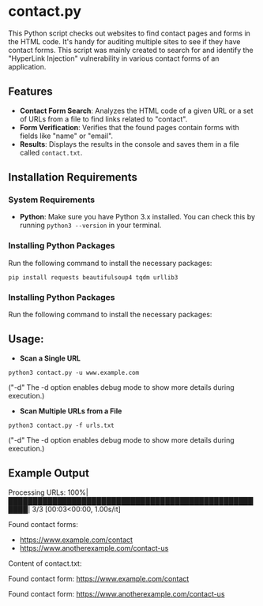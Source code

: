 
# contact.py
This Python script checks out websites to find contact pages and forms in the HTML code. It's handy for auditing multiple sites to see if they have contact forms. 
This script was mainly created to search for and identify the "HyperLink Injection" vulnerability in various contact forms of an application.

## Features
- **Contact Form Search**: Analyzes the HTML code of a given URL or a set of URLs from a file to find links related to "contact".
- **Form Verification**: Verifies that the found pages contain forms with fields like "name" or "email".
- **Results**: Displays the results in the console and saves them in a file called `contact.txt`.

## Installation Requirements

### System Requirements
- **Python**: Make sure you have Python 3.x installed. You can check this by running `python3 --version` in your terminal.

### Installing Python Packages
Run the following command to install the necessary packages:

`pip install requests beautifulsoup4 tqdm urllib3`

### Installing Python Packages
Run the following command to install the necessary packages:

## Usage:

- **Scan a Single URL**

`python3 contact.py -u www.example.com`

("-d" The -d option enables debug mode to show more details during execution.)

- **Scan Multiple URLs from a File**

`python3 contact.py -f urls.txt`

("-d" The -d option enables debug mode to show more details during execution.)


## Example Output
Processing URLs: 100%|██████████████████████████████████████████████████████| 3/3 [00:03<00:00,  1.00s/it]

Found contact forms:
 - https://www.example.com/contact
 - https://www.anotherexample.com/contact-us


Content of contact.txt:

Found contact form: https://www.example.com/contact

Found contact form: https://www.anotherexample.com/contact-us

